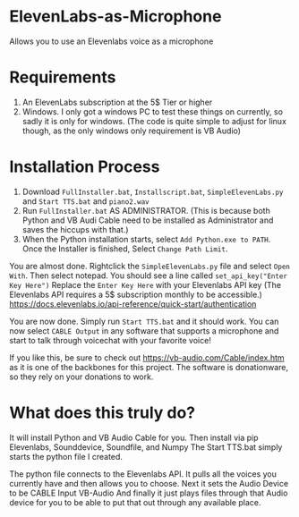 # ElevenLabs-as-Microphone
Allows you to use an Elevenlabs voice as a microphone

# Requirements
1) An ElevenLabs subscription at the 5$ Tier or higher
2) Windows. I only got a windows PC to test these things on currently, so sadly it is only for windows. (The code is quite simple to adjust for linux though, as the only windows only requirement is VB Audio)

# Installation Process
1) Download `FullInstaller.bat`, `Installscript.bat`, `SimpleElevenLabs.py` and `Start TTS.bat` and `piano2.wav`
2) Run `FullInstaller.bat` AS ADMINISTRATOR. (This is because both Python and VB Audi Cable need to be installed as Administrator and saves the hiccups with that.)
3) When the Python installation starts, select `Add Python.exe to PATH`. Once the Installer is finished, Select `Change Path Limit`.

You are almost done. Rightclick the `SimpleElevenLabs.py` file and select `Open With`. Then select notepad.
You should see a line called 
`set_api_key("Enter Key Here")`
Replace the `Enter Key Here` with your Elevenlabs API key
(The Elevenlabs API requires a 5$ subscription monthly to be accessible.) <https://docs.elevenlabs.io/api-reference/quick-start/authentication>

You are now done. Simply run `Start TTS.bat` and it should work.
You can now select `CABLE Output` in any software that supports a microphone and start to talk through voicechat with your favorite voice!



If you like this, be sure to check out https://vb-audio.com/Cable/index.htm as it is one of the backbones for this project.
The software is donationware, so they rely on your donations to work.



# What does this truly do?
It will install Python and VB Audio Cable for you.
Then install via pip Elevenlabs, Sounddevice, Soundfile, and Numpy
The Start TTS.bat simply starts the python file I created.

The python file connects to the Elevenlabs API. It pulls all the voices you currently have and then allows you to choose.
Next it sets the Audio Device to be CABLE Input VB-Audio
And finally it just plays files through that Audio device for you to be able to put that out through any available place.

